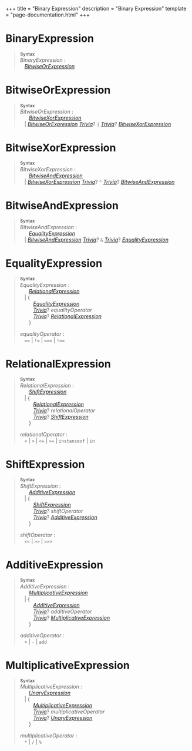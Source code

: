 +++
title = "Binary Expression"
description = "Binary Expression"
template = "page-documentation.html"
+++

# Binary&#8288;Expression

> **<sup>Syntax</sup>**\
> _BinaryExpression_ :\
> &nbsp;&nbsp; _[BitwiseOrExpression]_

# Bitwise&#8288;Or&#8288;Expression

> **<sup>Syntax</sup>**\
> _BitwiseOrExpression_ :\
> &nbsp;&nbsp; &nbsp;&nbsp; _[BitwiseXorExpression]_\
> &nbsp;&nbsp; | _[BitwiseOrExpression]_ _[Trivia]_? `|` _[Trivia]_? _[BitwiseXorExpression]_

# Bitwise&#8288;Xor&#8288;Expression

> **<sup>Syntax</sup>**\
> _BitwiseXorExpression_ :\
> &nbsp;&nbsp; &nbsp;&nbsp; _[BitwiseAndExpression]_\
> &nbsp;&nbsp; | _[BitwiseXorExpression]_ _[Trivia]_? `^` _[Trivia]_? _[BitwiseAndExpression]_

# Bitwise&#8288;And&#8288;Expression

> **<sup>Syntax</sup>**\
> _BitwiseAndExpression_ :\
> &nbsp;&nbsp; &nbsp;&nbsp; _[EqualityExpression]_\
> &nbsp;&nbsp; | _[BitwiseAndExpression]_ _[Trivia]_? `&` _[Trivia]_? _[EqualityExpression]_

# Equality&#8288;Expression

> **<sup>Syntax</sup>**\
> _EqualityExpression_ :\
> &nbsp;&nbsp; &nbsp;&nbsp; _[RelationalExpression]_\
> &nbsp;&nbsp; | {\
> &nbsp;&nbsp; &nbsp;&nbsp; &nbsp;&nbsp; _[EqualityExpression]_\
> &nbsp;&nbsp; &nbsp;&nbsp; &nbsp;&nbsp; _[Trivia]_? _equalityOperator_\
> &nbsp;&nbsp; &nbsp;&nbsp; &nbsp;&nbsp; _[Trivia]_? _[RelationalExpression]_\
> &nbsp;&nbsp; &nbsp;&nbsp; }
>
> _equalityOperator_ :\
> &nbsp;&nbsp; `==` | `!=` | `===` | `!==`

# Relational&#8288;Expression

> **<sup>Syntax</sup>**\
> _RelationalExpression_ :\
> &nbsp;&nbsp; &nbsp;&nbsp; _[ShiftExpression]_\
> &nbsp;&nbsp; | {\
> &nbsp;&nbsp; &nbsp;&nbsp; &nbsp;&nbsp; _[RelationalExpression]_\
> &nbsp;&nbsp; &nbsp;&nbsp; &nbsp;&nbsp; _[Trivia]_? _relationalOperator_\
> &nbsp;&nbsp; &nbsp;&nbsp; &nbsp;&nbsp; _[Trivia]_? _[ShiftExpression]_\
> &nbsp;&nbsp; &nbsp;&nbsp; }
>
> _relationalOperator_ :\
> &nbsp;&nbsp; `<` | `>` | `<=` | `>=` | `instanceof` | `in`

# Shift&#8288;Expression

> **<sup>Syntax</sup>**\
> _ShiftExpression_ :\
> &nbsp;&nbsp; &nbsp;&nbsp; _[AdditiveExpression]_\
> &nbsp;&nbsp; | {\
> &nbsp;&nbsp; &nbsp;&nbsp; &nbsp;&nbsp; _[ShiftExpression]_\
> &nbsp;&nbsp; &nbsp;&nbsp; &nbsp;&nbsp; _[Trivia]_? _shiftOperator_\
> &nbsp;&nbsp; &nbsp;&nbsp; &nbsp;&nbsp; _[Trivia]_? _[AdditiveExpression]_\
> &nbsp;&nbsp; &nbsp;&nbsp; }
>
> _shiftOperator_ :\
> &nbsp;&nbsp; `<<` | `>>` | `>>>`

# Additive&#8288;Expression

> **<sup>Syntax</sup>**\
> _AdditiveExpression_ :\
> &nbsp;&nbsp; &nbsp;&nbsp; _[MultiplicativeExpression]_\
> &nbsp;&nbsp; | {\
> &nbsp;&nbsp; &nbsp;&nbsp; &nbsp;&nbsp; _[AdditiveExpression]_\
> &nbsp;&nbsp; &nbsp;&nbsp; &nbsp;&nbsp; _[Trivia]_? _additiveOperator_\
> &nbsp;&nbsp; &nbsp;&nbsp; &nbsp;&nbsp; _[Trivia]_? _[MultiplicativeExpression]_\
> &nbsp;&nbsp; &nbsp;&nbsp; }
>
> _additiveOperator_ :\
> &nbsp;&nbsp; `+` | `-` | `add`

# Multiplicative&#8288;Expression

> **<sup>Syntax</sup>**\
> _MultiplicativeExpression_ :\
> &nbsp;&nbsp; &nbsp;&nbsp; _[UnaryExpression]_\
> &nbsp;&nbsp; | {\
> &nbsp;&nbsp; &nbsp;&nbsp; &nbsp;&nbsp; _[MultiplicativeExpression]_\
> &nbsp;&nbsp; &nbsp;&nbsp; &nbsp;&nbsp; _[Trivia]_? _multiplicativeOperator_\
> &nbsp;&nbsp; &nbsp;&nbsp; &nbsp;&nbsp; _[Trivia]_? _[UnaryExpression]_\
> &nbsp;&nbsp; &nbsp;&nbsp; }
>
> _multiplicativeOperator_ :\
> &nbsp;&nbsp; `*` | `/` | `%`


[Trivia]: @/documentation/as2/trivia.md#trivia
[BitwiseExpression]: @/documentation/as2/expressions/binary-expression.md#bitwise-expression
[BitwiseOrExpression]: @/documentation/as2/expressions/binary-expression.md#bitwise-or-expression
[BitwiseXorExpression]: @/documentation/as2/expressions/binary-expression.md#bitwise-xor-expression
[BitwiseAndExpression]: @/documentation/as2/expressions/binary-expression.md#bitwise-and-expression
[EqualityExpression]: @/documentation/as2/expressions/binary-expression.md#equality-expression
[RelationalExpression]: @/documentation/as2/expressions/binary-expression.md#relational-expression
[ShiftExpression]: @/documentation/as2/expressions/binary-expression.md#shift-expression
[AdditiveExpression]: @/documentation/as2/expressions/binary-expression.md#additive-expression
[MultiplicativeExpression]: @/documentation/as2/expressions/binary-expression.md#multiplicative-expression
[UnaryExpression]: @/documentation/as2/expressions/unary-expression.md#unary-expression
